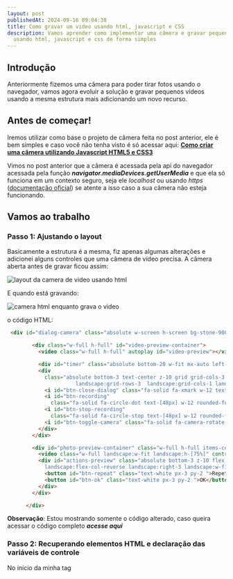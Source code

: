 ```yaml
---
layout: post
publishedAt: 2024-09-16 09:04:38
title: Como gravar um video usando html, javascript e CSS
description: Vamos aprender como implementar uma câmera e gravar pequenos videos
  usando html, javascript e css de forma simples
---
```

## I﻿ntrodução

Anteriormente fizemos uma câmera para poder tirar fotos usando o navegador, vamos agora evoluir a solução e gravar pequenos vídeos usando a mesma estrutura mais adicionando um novo recurso.

## Antes de começar!

I﻿remos utilizar como base o projeto de câmera feita no post anterior, ele é bem simples e caso você não tenha visto é só acessar aqui: **[Como criar uma câmera utilizando Javascript HTML5 e CSS3](https://www.gustavooliveira.dev/articles/como-criar-uma-camera-utilizando-javascript-html5-e-css3)**

V﻿imos no post anterior que a câmera é acessada pela api do navegador acessada pela função ***navigator.mediaDevices.getUserMedia*** e que ela só funciona em um contexto seguro, seja ele *localhost* ou usando *https* ([documentação oficial](https://developer.mozilla.org/en-US/docs/Web/API/MediaDevices/getUserMedia#privacy_and_security)) se atente a isso caso a sua câmera não esteja funcionando.

## Vamos ao trabalho

### P﻿asso 1: Ajustando o layout

B﻿asicamente a estrutura é a mesma, fiz apenas algumas alterações e adicionei alguns controles que uma câmera de vídeo precisa. A câmera aberta antes de gravar ficou assim: ⁣

![layout da camera de video usando html](/images/passo-1-layout.png "layout da camera de video usando html")

E﻿ quando está gravando:

![camera html enquanto grava o video](/images/passo-1-layout-gravando.png "camera html enquanto grava o video")

o﻿ código HTML: 

```html
 <div id="dialog-camera" class="absolute w-screen h-screen bg-stone-900 z-10 hidden">

        <div class="w-full h-full" id="video-preview-container">
          <video class="w-full h-full" autoplay id="video-preview"></video>

          <div id="timer" class="absolute bottom-20 w-fit mx-auto left-0 right-0 text-white z-10 hidden">00:00</div>
          <div
            class="absolute bottom-3 text-center z-10 grid grid-cols-3 p-2 justify-center place-items-center items-center w-full 
                      landscape:grid-rows-3  landscape:grid-cols-1 landscape:right-3 landscape:w-fit landscape:top-0 landscape:bottom-0">
            <i id="btn-close-dialog" class="fa-solid fa-xmark w-12 text-white text-3xl"></i>
            <i id="btn-recording"
              class="fa-solid fa-circle-dot text-[48px] w-12 rounded-full text-white bg-red-500 text-4xl "></i>
            <i id="btn-stop-recording"
              class="fa-solid fa-circle-stop text-[48px] w-12 rounded-full text-white bg-red-500 text-4xl hidden"></i>
            <i id="btn-toggle-camera" class="fa-solid fa-camera-rotate w-12 text-white text-3xl"></i>
          </div>
        </div>

        <div id="photo-preview-container" class="w-full h-full items-center justify-center hidden">
          <video class="w-full landscape:w-fit landscape:h-[75%]" controls id="video-preview-recorded"></video>
          <div id="actions-preview" class="absolute bottom-3 z-10 flex p-2 justify-around items-center w-full 
            landscape:flex-col-reverse landscape:right-3 landscape:w-fit landscape:top-0 landscape:bottom-0">
            <button id="btn-repeat" class="text-white px-3 py-2 ">Repetir</button>
            <button id="btn-ok" class="text-white px-3 py-2 ">OK</button>
          </div>
        </div>

      </div>
```

**Observação**: Estou mostrando somente o código alterado, caso queira acessar o código completo ***acesse aqui***

### P﻿asso 2: Recuperando elementos HTML e declaração das variáveis de controle

No início da minha tag *<script>* declarei as variáveis que serão utilizadas para recuperar os elementos referentes a câmera, os controles mais genéricos como botões de abrir/fechar a câmera e logo depois as minhas variáveis de controle que me ajudarão a manter o estado da câmera.

```javascript
  // recuperando elementos da camera de video
  const videoPreview = document.querySelector('#video-preview');
  const btnCamera = document.querySelector('#btn-recording');
  const btnStopCamera = document.querySelector('#btn-stop-recording');
  const videoPreviewContainer = document.querySelector('#video-preview-container');
  const photoPreviewContainer = document.querySelector('#photo-preview-container');
  const previewRecorded = document.querySelector('#video-preview-recorded');
  const timer = document.querySelector('#timer');
  
  // recuperando elementos de controle genericos
  const dialogCamera = document.querySelector('#dialog-camera');
  const btnToggleCamera = document.querySelector('#btn-toggle-camera');
  const btnOpenCamera = document.querySelector('#btn-open-camera');
  const btnCloseDialog = document.querySelector('#btn-close-dialog');
  const btnRepeat = document.querySelector('#btn-repeat');
  const btnOk = document.querySelector('#btn-ok');
  
  // declarando variaveis de controle
  let currentFacingMode = 'environment';
  let mediaRecorder;
  let streamCamera;
  let secondsElapsed = 0;
  let intervalId;

```



### P﻿asso 3: Iniciar/Pausar a câmera 

I﻿niciar a câmera é exatamente igual para quando vamos fazer uma câmera apenas para tirar uma foto. Primeiro declaramos uma função que será responsável por chamar a api *getUserMedia* do navegador que caso obtenha sucesso irá retornar um stream no qual vamos direcionar para um objeto de vídeo e também iremos salvar este stream nas nossas variáveis de controle, pois iremos usar tanto para a gravação quanto para parar a câmera quando não estivermos usando.



```javascript
  const startCamera = (facingMode = 'environment') => {
    stopCamera();
    navigator.mediaDevices.getUserMedia({
      video: {
        facingMode,
        width: {
          max: 1980,
          ideal: 1024
        },
        height: {
          max: 1080,
          ideal: 768
        }
      }
    }).then((stream) => {
      videoPreview.srcObject = stream;
      streamCamera = stream;
    })
  }
 
```

**L﻿inha 17:** Note que estamos usando a variável ***streamCamera*** anteriormente declarada para armazenar o stream.

P﻿ara parar a câmera usaremos o stream do vídeo e percorremos cada track chamando o método ***stop*** de cada uma.

```javascript
 const stopCamera = () => {
    if (videoPreview.srcObject) {
      const stream = videoPreview.srcObject;
      const tracks = stream.getTracks().forEach((track) => track.stop());
    }
  }
```

U﻿samos o método ***startCamera*** sempre que usuário abre a câmera pela primeira vez ou quando ele precisa trocar o modo câmera frontal ou traseira. Como mostra as funções a seguir:

```javascript
  btnOpenCamera.addEventListener('click', () => {
    dialogCamera.classList.toggle('hidden');
    photoPreviewContainer.classList.add('hidden');
    videoPreviewContainer.classList.remove('hidden');

    startCamera(currentFacingMode);
  });

  btnToggleCamera.addEventListener('click', () => {
    if (currentFacingMode == 'environment') {
      currentFacingMode = 'user';
    } else {
      currentFacingMode = 'environment'
    }

    startCamera(currentFacingMode);
  })
```

### P﻿asso 4: Gravar um vídeo

Para gravar um vídeo vamos precisar de um objeto chamado **MediaRecorder** ele será o responsável por obter através do stream gerado da câmera pequenos pedaços que chamamos de ***chunks*** que iremos armazenar na memória e quando a gravação terminar juntaremos os *chunks* em um arquivo único no formato *Blob.* 

Para isso acontecer de forma organizada vamos criar algumas funções para separar cada responsabilidade deste processo.

```javascript
const startRecording = () => {
    btnCamera.classList.toggle('hidden');
    btnStopCamera.classList.toggle('hidden');
    btnToggleCamera.classList.toggle('hidden');
    timer.classList.toggle('hidden');
    secondsElapsed = 0;

    mediaRecorder = new MediaRecorder(streamCamera, {
      mimeType: 'video/webm;codecs=vp8'
    });

    const chunks = [];
    mediaRecorder.ondataavailable = (event) => {      
      chunks.push(event.data);
    }

    mediaRecorder.onstop = () => {
      const blob = new Blob(chunks, { type: 'video/mp4' });
      const urlPreview = URL.createObjectURL(blob);
      previewRecorded.src = urlPreview;

      photoPreviewContainer.classList.replace('hidden', 'flex');
      videoPreviewContainer.classList.toggle('hidden');

      mediaRecorder = null;
      stopTimer();
    }

    const CHUNK_SIZE = 1000; // 1 seg
    mediaRecorder.start(CHUNK_SIZE);
    startTimer();
  }
```

A﻿ função principal é a **startRecording** vamos observar cada parte para entender o que está acontecendo.

**L﻿inhas 2-5**: Estamos removendo da tela o botão de gravação e de troca de câmera (já que durante a gravação não é permitido trocar entre as câmeras)

**L﻿inha 6**: Estamos zerando o contador do vídeo.

**L﻿inhas 8-10**: Instanciamos um novo objeto **MediaRecorder** passando o **streamCamera** (nosso stream que está inicializado) e o parâmetro de gravação ***mimeType*** para que ele saiba que é um vídeo e qual codec de gravação. 

**L﻿inhas 12-15**: Declaramos um array para armazenar os pedaços do video (*chunks*) e na função logo após estamos adicionando ao array conforme recebemos os pedaços pelo callback ***ondataavailable*** do objeto **mediaRecorder**.

**L﻿inhas 17-27**: Aqui estamos tratando quando a gravação for parada pelo usuário que é escutada a partir do callback **onstop**. 

Na ***linha 18*** pegamos os chunks e passamos para uma nova instância do objeto Blob com o parâmetro de *video/mp4* que será o formato de saída do vídeo, já na **linha 19** geramos uma URL local para podermos mostrar na pré-visualização do vídeo setado na **linha 20**.

Em sequência estamos:

\- Habilitando o preview do vídeo gravado (linha 22);

\- Escondendo a câmera (linha 23);

\- Zerando o objeto mediaRecorder (linha 25);

\- Parando o timer (linha 26).



**L﻿inhas 29-31:** Definimos o tamanho do *chunk* em 1 segundo, iniciamos a gravação juntamente com o timer.

A﻿ função que chama o ***startRecording*** é essa:

```javascript
 btnCamera.addEventListener('click', () => {
    startRecording();
  });
```



P﻿ara parar de gravar o vídeo iremos usar a função: 

```javascript
const stopRecording = () => {
    streamCamera.getTracks().forEach((track) => track.stop());
    mediaRecorder.stop();
  }
```

E iremos chamar a função no clique do botão de stop:

```javascript

  btnStopCamera.addEventListener('click', () => {
    stopRecording();
  })
```



#### Funções que manipulam o timer (iniciar, formatar e parar)

**Observação:** Estas são apenas funções genéricas geradas pelo chatGPT para formatar os segundos passados no formato 00:00 e atualizar o texto da div do timer.

```javascript
  const formatTime = (seconds) => {
    const minutes = Math.floor((seconds % 3600) / 60).toString().padStart(2, '0');
    const secs = (seconds % 60).toString().padStart(2, '0');
    return `${minutes}:${secs}`;
  }

  const startTimer = () => {
    intervalId = setInterval(() => {
      secondsElapsed++;
      timer.textContent = formatTime(secondsElapsed);
    }, 1000);
  }

  const stopTimer = () => {
    timer.textContent = '00:00';
    clearInterval(intervalId);
  }
```



A﻿pós gravar se deu tudo certo, a tela ficará assim:

![Pré-visualização do video gravado](/images/apos-gravacao.png "Pré-visualização do video gravado")



#### F﻿unções utilizadas para manipular a tela e resetar os controles

```javascript
 resetControls = () => {
    btnCamera.classList.remove('hidden');
    btnStopCamera.classList.add('hidden');
    btnToggleCamera.classList.remove('hidden');

    timer.classList.add('hidden');
    secondsElapsed = 0;
    stopTimer();
  }
 
 btnCloseDialog.addEventListener('click', () => {
    dialogCamera.classList.toggle('hidden');

    resetControls();
    stopCamera();
  });

  btnRepeat.addEventListener('click', () => {
    previewRecorded.src = '';

    photoPreviewContainer.classList.replace('flex', 'hidden');
    videoPreviewContainer.classList.toggle('hidden');

    resetControls();
    startCamera();
  });

  btnOk.addEventListener('click', () => {
    dialogCamera.classList.toggle('hidden');
    photoPreviewContainer.classList.replace('flex', 'hidden');
    videoPreviewContainer.classList.toggle('hidden');

    resetControls();
    stopCamera();
  });
```



> **D﻿ICA:** É﻿ muito impotante que você pare a utilização da camera quando não estiver utilizando para evitar que sua aplicação use muita memória ou tenha problemas futuros ao tentar abrir uma camera que ficou aberta por engano. Por isso chamamos o ***stopCamera** nas **linhas 34 e 15*** 

### Conclusão

S﻿e você chegou até aqui e conseguiu entender e reproduzir este exemplo, meus parabéns! 



### Código-fonte

T﻿odo código-fonte do exemplo se encontra neste repositório do [github](https://github.com/GustavoGcdo/camera-with-js)